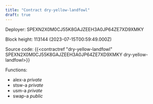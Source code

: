 ```yaml
---
title: "Contract dry-yellow-landfowl"
draft: true
---
```

Deployer: SPEXN2X0M0CJ55K8GAJZEEH3A0JP64ZE7XD9XMKY


 



Block height: 113144 (2023-07-15T00:59:49.000Z)

Source code: {{<contractref "dry-yellow-landfowl" SPEXN2X0M0CJ55K8GAJZEEH3A0JP64ZE7XD9XMKY dry-yellow-landfowl>}}

Functions:

* alex-a _private_
* stsw-a _private_
* usm-a _private_
* swap-a _public_
